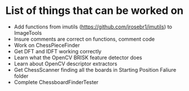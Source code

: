 # List of things that can be worked on
* Add functions from imutils (https://github.com/jrosebr1/imutils) to ImageTools
* Insure comments are correct on functions, comment code
* Work on ChessPieceFinder
* Get DFT and IDFT working correctly
* Learn what the OpenCV BRISK feature detector does
* Learn about OpenCV descriptor extractors
* Get ChessScanner finding all the boards in Starting Position Faliure folder
* Complete ChessboardFinderTester